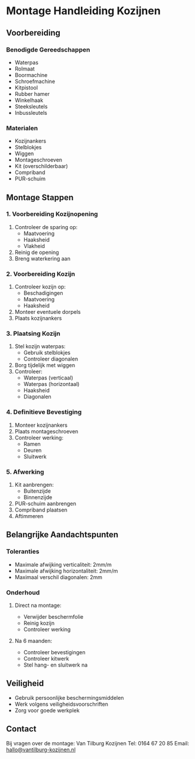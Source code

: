 # Montage Handleiding Kozijnen

## Voorbereiding

### Benodigde Gereedschappen
- Waterpas
- Rolmaat
- Boormachine
- Schroefmachine
- Kitpistool
- Rubber hamer
- Winkelhaak
- Steeksleutels
- Inbussleutels

### Materialen
- Kozijnankers
- Stelblokjes
- Wiggen
- Montageschroeven
- Kit (overschilderbaar)
- Compriband
- PUR-schuim

## Montage Stappen

### 1. Voorbereiding Kozijnopening
1. Controleer de sparing op:
   - Maatvoering
   - Haaksheid
   - Vlakheid
2. Reinig de opening
3. Breng waterkering aan

### 2. Voorbereiding Kozijn
1. Controleer kozijn op:
   - Beschadigingen
   - Maatvoering
   - Haaksheid
2. Monteer eventuele dorpels
3. Plaats kozijnankers

### 3. Plaatsing Kozijn
1. Stel kozijn waterpas:
   - Gebruik stelblokjes
   - Controleer diagonalen
2. Borg tijdelijk met wiggen
3. Controleer:
   - Waterpas (verticaal)
   - Waterpas (horizontaal)
   - Haaksheid
   - Diagonalen

### 4. Definitieve Bevestiging
1. Monteer kozijnankers
2. Plaats montageschroeven
3. Controleer werking:
   - Ramen
   - Deuren
   - Sluitwerk

### 5. Afwerking
1. Kit aanbrengen:
   - Buitenzijde
   - Binnenzijde
2. PUR-schuim aanbrengen
3. Compriband plaatsen
4. Aftimmeren

## Belangrijke Aandachtspunten

### Toleranties
- Maximale afwijking verticaliteit: 2mm/m
- Maximale afwijking horizontaliteit: 2mm/m
- Maximaal verschil diagonalen: 2mm

### Onderhoud
1. Direct na montage:
   - Verwijder beschermfolie
   - Reinig kozijn
   - Controleer werking

2. Na 6 maanden:
   - Controleer bevestigingen
   - Controleer kitwerk
   - Stel hang- en sluitwerk na

## Veiligheid
- Gebruik persoonlijke beschermingsmiddelen
- Werk volgens veiligheidsvoorschriften
- Zorg voor goede werkplek

## Contact
Bij vragen over de montage:
Van Tilburg Kozijnen
Tel: 0164 67 20 85
Email: hallo@vantilburg-kozijnen.nl
